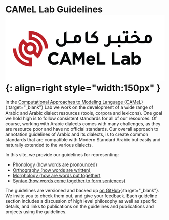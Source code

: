 # CAMeL Lab Guidelines  ![camel-lab](img/camel_lab.png){: align=right style="width:150px" } 

In the [Computational Approaches to Modeling Language (CAMeL)](http://www.camel-lab.com){:target="_blank"} Lab we work on the
development of a wide range of Arabic and Arabic dialect resources (tools,
corpora and lexicons). 
One goal we hold high is to follow consistent standards
for all of our resources.
Of course, working with Arabic dialects comes with
many challenges, as they are resource poor and have no official standards.
Our overall approach to annotation guidelines of Arabic and its dialects, is to
create common standards that are compatible with Modern Standard Arabic but
easily and naturally extended to the various dialects.<br>

In this site, we provide our guidelines for representing: 

* [Phonology (how words are pronounced)](phonology.md)
* [Orthography (how words are written)](orthography.md)
* [Morphology (how are words put together)](morphology.md)
* [Syntax (how words come together to form sentences)](syntax.md)
  
The guidelines are versioned and backed up [on GitHub](https://github.com/CAMeL-Lab/camel-guidelines){:target="_blank"}. We invite you to check them out, and give your feedback.
Each guideline section includes a discussion of high level philosophy as well as specific details, and links to publications on the
guidelines and publications and projects using the guidelines.


